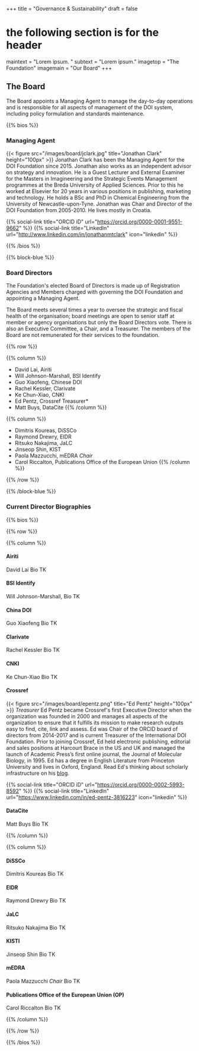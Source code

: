 +++
title = "Governance & Sustainability"
draft = false
# the following section is for the header
maintext = "Lorem ipsum. "
subtext = "Lorem ipsum."
imagetop = "The Foundation"
imagemain = "Our Board"
+++


## The Board

The Board appoints a Managing Agent to manage the day-to-day operations and is responsible for all aspects of management of the DOI system, including policy formulation and standards maintenance. 

{{% bios %}}

### Managing Agent
{{< figure src="/images/board/jclark.jpg" title="Jonathan Clark" height="100px" >}} 
Jonathan Clark has been the Managing Agent for the DOI Foundation since 2015. Jonathan also works as an independent advisor on strategy and innovation. He is a Guest Lecturer and External Examiner for the Masters in Imagineering and the Strategic Events Management programmes at the Breda University of Applied Sciences. Prior to this he worked at Elsevier for 20 years in various positions in publishing, marketing and technology. He holds a BSc and PhD in Chemical Engineering from the University of Newcastle-upon-Tyne. Jonathan was Chair and Director of the DOI Foundation from 2005-2010. He lives mostly in Croatia.

{{% social-link title="ORCID iD" url="https://orcid.org/0000-0001-9551-9662" %}}
{{% social-link title="LinkedIn" url="http://www.linkedin.com/in/jonathanmtclark" icon="linkedin" %}}

{{% /bios %}}


{{% block-blue %}}

### Board Directors

The Foundation's elected Board of Directors is made up of Registration Agencies and Members charged with governing the DOI Foundation and appointing a Managing Agent.

The Board meets several times a year to oversee the strategic and fiscal health of the organisation; board meetings are open to senior staff at member or agency organisations but only the Board Directors vote. There is also an Executive Committee, a Chair, and a Treasurer. The members of the Board are not remunerated for their services to the foundation.

{{% row %}}

{{% column %}}
- David Lai, Airiti
- Will Johnson-Marshall, BSI Identify
- Guo Xiaofeng, Chinese DOI
- Rachel Kessler, Clarivate
- Ke Chun-Xiao, CNKI
- Ed Pentz, Crossref Treasurer*
- Matt Buys, DataCite
{{% /column %}}

{{% column %}}
- Dimitris Koureas, DiSSCo
- Raymond Drewry, EIDR
- Ritsuko Nakajima, JaLC
- Jinseop Shin, KIST
- Paola Mazzucchi, mEDRA *Chair*
- Carol Riccalton, Publications Office of the European Union
{{% /column %}}

{{% /row %}}

{{% /block-blue %}}

### Current Director Biographies

{{% bios %}}

{{% row %}}

{{% column %}}

#### Airiti

David Lai
Bio TK

#### BSI Identify

Will Johnson-Marshall,
Bio TK

#### China DOI

Guo Xiaofeng
Bio TK

#### Clarivate

Rachel Kessler
Bio TK

#### CNKI 

Ke Chun-Xiao
Bio TK

#### Crossref
{{< figure src="/images/board/epentz.png" title="Ed Pentz" height="100px" >}} 
*Treasurer*
Ed Pentz became Crossref's first Executive Director when the organization was founded in 2000 and manages all aspects of the organization to ensure that it fulfills its mission to make research outputs easy to find, cite, link and assess. Ed was Chair of the ORCID board of directors from 2014-2017 and is current Treasurer of the International DOI Foundation. Prior to joining Crossref, Ed held electronic publishing, editorial and sales positions at Harcourt Brace in the US and UK and managed the launch of Academic Press’s first online journal, the Journal of Molecular Biology, in 1995. Ed has a degree in English Literature from Princeton University and lives in Oxford, England. Read Ed's thinking about scholarly infrastructure on his [blog](https://www.crossref.org/authors/ed-pentz/).

{{% social-link title="ORCID iD" url="https://orcid.org/0000-0002-5993-8592" %}}
{{% social-link title="LinkedIn" url="https://www.linkedin.com/in/ed-pentz-3816223" icon="linkedin" %}}

#### DataCite

Matt Buys
Bio TK

{{% /column %}}

{{% column %}}

#### DiSSCo

Dimitris Koureas
Bio TK

#### EIDR

Raymond Drewry
Bio TK

#### JaLC

Ritsuko Nakajima
Bio TK

#### KISTI

Jinseop Shin
Bio TK

#### mEDRA

Paola Mazzucchi
*Chair*
Bio TK

#### Publications Office of the European Union (OP)

Carol Riccalton
Bio TK

{{% /column %}}

{{% /row %}}

{{% /bios %}}
